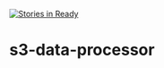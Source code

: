 [![Stories in Ready](https://badge.waffle.io/bfrick22/s3-data-processor.png?label=ready&title=Ready)](https://waffle.io/bfrick22/s3-data-processor)
# s3-data-processor